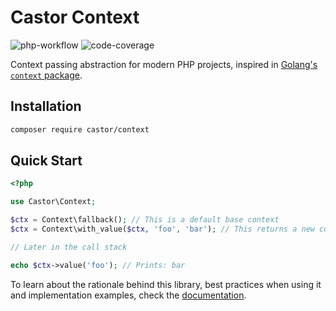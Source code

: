 Castor Context
==============

![php-workflow](https://github.com/castor-labs/context/actions/workflows/php.yml/badge.svg?branch=main)
![code-coverage](https://img.shields.io/badge/Coverage-100%25-brightgreen.svg?longCache=true&style=flat)

Context passing abstraction for modern PHP projects, inspired in [Golang's `context` package](https://pkg.go.dev/context).

## Installation

```bash
composer require castor/context
```

## Quick Start

```php
<?php

use Castor\Context;

$ctx = Context\fallback(); // This is a default base context
$ctx = Context\with_value($ctx, 'foo', 'bar'); // This returns a new context with the passed values stored

// Later in the call stack

echo $ctx->value('foo'); // Prints: bar
```

To learn about the rationale behind this library, best practices when using it and implementation examples, check 
the [documentation](https://castor-labs.github.io/docs/packages/context/intro.html).